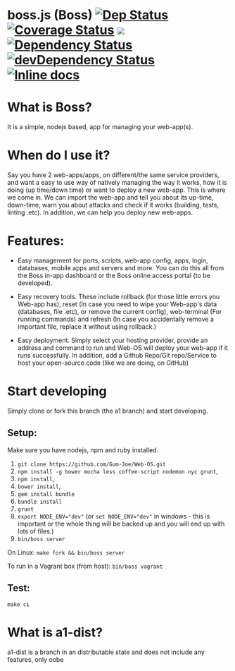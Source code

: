 # boss.js (Boss) [![Dep Status](https://travis-ci.org/Gum-Joe/boss.js.svg?branch=a1)](https://travis-ci.org/Gum-Joe/boss.js) [![Coverage Status](https://coveralls.io/repos/Gum-Joe/boss.js/badge.svg?branch=a1&service=github)](https://coveralls.io/github/Gum-Joe/boss.js?branch=a1) <a href="https://codeclimate.com/github/Gum-Joe/boss.js"><img src="https://codeclimate.com/github/Gum-Joe/boss.js/badges/gpa.svg" /></a> [![Dependency Status](https://david-dm.org/Gum-Joe/boss.js.svg)](https://david-dm.org/Gum-Joe/boss.js) [![devDependency Status](https://david-dm.org/Gum-Joe/boss.js/dev-status.svg)](https://david-dm.org/Gum-Joe/bos.jss#info=devDependencies) [![Inline docs](http://inch-ci.org/github/Gum-Joe/boss.js.svg?branch=master)](http://inch-ci.org/github/Gum-Joe/boss.js)

# What is Boss?
It is a simple, nodejs based, app for managing your web-app(s).
# When do I use it?
Say you have 2 web-apps/apps, on different/the same service providers, and want a easy to use way of natively managing the way it works, how it is doing (up time/down time) or want to deploy a new web-app.  This is where we come in. We can import the web-app and tell you about its up-time, down-time, warn you about attacks and check if it works (building, tests, linting .etc). In addition, we can help you deploy new web-apps.

# Features:
* Easy management for ports, scripts, web-app config, apps, login, databases, mobile apps and servers and more. You can do this all from the Boss in-app dashboard or the Boss online access portal (to be developed).

* Easy recovery tools. These include rollback (for those little errors you Web-app has), reset (In case you need to wipe your Web-app's data (databases, file .etc), or remove the current config), web-terminal (For running commands) and refresh (In case you accidentally remove a important file, replace it without using rollback.)

* Easy deployment. Simply select your hosting provider, provide an address and command to run and Web-OS will deploy your web-app if it runs successfully. In addition, add a Github Repo/Git repo/Service to host your open-source code (like we are doing, on GitHub)

# Start developing
Simply clone or fork this branch (the a1 branch) and start developing.
## Setup:
 Make sure you have nodejs, npm and ruby installed.
  1. `git clone https://github.com/Gum-Joe/Web-OS.git`
  2. `npm install -g bower mocha less coffee-script nodemon nyc grunt`,
  3. `npm install`,
  4. `bower install`,
  5. `gem install bundle`
  6. `bundle install`
  7. `grunt`
  8. `export NODE_ENV="dev"` (or `set NODE_ENV="dev"` in windows - this is important or the whole thing will be backed up and you will end up with lots of files.)
  9. `bin/boss server`

On Linux:
`make fork && bin/boss server`

To run in a Vagrant box (from host):
`bin/boss vagrant`

## Test:
`make ci`

# What is a1-dist?
a1-dist is a branch in an distributable state and does not include any features, only oobe
